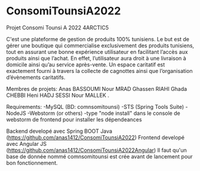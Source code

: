 # ConsomiTounsiA2022
Projet Consomi Tounsi A 2022 4ARCTIC5

C'est une plateforme de gestion de produits 100% tunisiens.
Le but est de gérer une boutique qui commercialise exclusivement des produits tunisiens, tout en assurant
une bonne expérience utilisateur en facilitant l’accès aux produits ainsi que l’achat.
En effet, l’utilisateur aura droit à une livraison à domicile ainsi qu’au service après-vente.
Un espace caritatif est exactement fourni à travers la collecte de cagnottes ainsi que l’organisation d’évènements caritatifs.

Membres de projets:
Anas BASSOUMI
Nour MRAD
Ghassen RIAHI
Ghada CHEBBI
Heni HADJ SESSI
Nour MALLEK
.

Requirements:
-MySQL (BD: comnsomitounsi)
-STS (Spring Tools Suite)
-NodeJS
-Webstorm (or others)
-type "node install" dans le console de webstorm de frontend pour installer les dépendeances


Backend developé avec Spring BOOT Java (https://github.com/anas1412/ConsomiTounsiA2022)
Frontend developé avec Angular JS (https://github.com/anas1412/ConsomiTounsiA2022Angular)
Il faut qu'un base de donnée nommé comnsomitounsi est crée avant de lancement pour bon fonctionnement.


